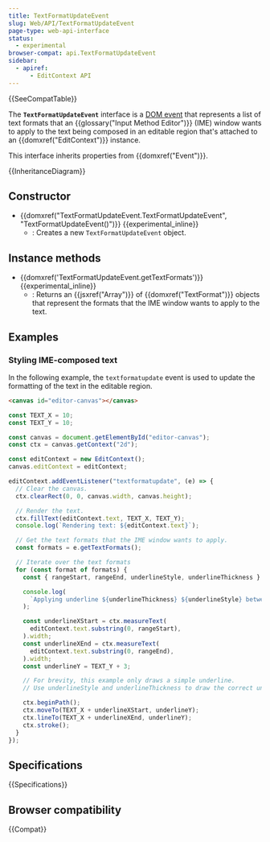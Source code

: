 ```yaml
---
title: TextFormatUpdateEvent
slug: Web/API/TextFormatUpdateEvent
page-type: web-api-interface
status:
  - experimental
browser-compat: api.TextFormatUpdateEvent
sidebar:
  - apiref:
      - EditContext API
---
```


{{SeeCompatTable}}

The **`TextFormatUpdateEvent`** interface is a [DOM event](/en-US/docs/Web/API/Event) that represents a list of text formats that an {{glossary("Input Method Editor")}} (IME) window wants to apply to the text being composed in an editable region that's attached to an {{domxref("EditContext")}} instance.

This interface inherits properties from {{domxref("Event")}}.

{{InheritanceDiagram}}

## Constructor

- {{domxref("TextFormatUpdateEvent.TextFormatUpdateEvent", "TextFormatUpdateEvent()")}} {{experimental_inline}}
  - : Creates a new `TextFormatUpdateEvent` object.

## Instance methods

- {{domxref('TextFormatUpdateEvent.getTextFormats')}} {{experimental_inline}}
  - : Returns an {{jsxref("Array")}} of {{domxref("TextFormat")}} objects that represent the formats that the IME window wants to apply to the text.

## Examples

### Styling IME-composed text

In the following example, the `textformatupdate` event is used to update the formatting of the text in the editable region.

```html
<canvas id="editor-canvas"></canvas>
```

```js
const TEXT_X = 10;
const TEXT_Y = 10;

const canvas = document.getElementById("editor-canvas");
const ctx = canvas.getContext("2d");

const editContext = new EditContext();
canvas.editContext = editContext;

editContext.addEventListener("textformatupdate", (e) => {
  // Clear the canvas.
  ctx.clearRect(0, 0, canvas.width, canvas.height);

  // Render the text.
  ctx.fillText(editContext.text, TEXT_X, TEXT_Y);
  console.log(`Rendering text: ${editContext.text}`);

  // Get the text formats that the IME window wants to apply.
  const formats = e.getTextFormats();

  // Iterate over the text formats
  for (const format of formats) {
    const { rangeStart, rangeEnd, underlineStyle, underlineThickness } = format;

    console.log(
      `Applying underline ${underlineThickness} ${underlineStyle} between ${rangeStart} and ${rangeEnd}.`,
    );

    const underlineXStart = ctx.measureText(
      editContext.text.substring(0, rangeStart),
    ).width;
    const underlineXEnd = ctx.measureText(
      editContext.text.substring(0, rangeEnd),
    ).width;
    const underlineY = TEXT_Y + 3;

    // For brevity, this example only draws a simple underline.
    // Use underlineStyle and underlineThickness to draw the correct underline.

    ctx.beginPath();
    ctx.moveTo(TEXT_X + underlineXStart, underlineY);
    ctx.lineTo(TEXT_X + underlineXEnd, underlineY);
    ctx.stroke();
  }
});
```

## Specifications

{{Specifications}}

## Browser compatibility

{{Compat}}
